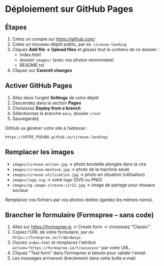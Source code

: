 # Déploiement sur GitHub Pages

## Étapes

1. Créez un compte sur https://github.com/
2. Créez un nouveau dépôt public, par ex. `cireuse-landing`
3. Cliquez **Add file → Upload files** et glissez tout le contenu de ce dossier :
   - index.html
   - dossier `images/` (avec vos photos renommées)
   - README.txt
4. Cliquez sur **Commit changes**

## Activer GitHub Pages
1. Allez dans l’onglet **Settings** de votre dépôt
2. Descendez dans la section **Pages**
3. Choisissez **Deploy from a branch**
4. Sélectionnez la branche `main`, dossier `/root`
5. Sauvegardez

GitHub va générer votre site à l’adresse :
```
https://VOTRE_PSEUDO.github.io/cireuse-landing/
```

## Remplacer les images
- `images/cireuse-action.jpg` → photo bouteille plongée dans la cire
- `images/cireuse-machine.jpg` → photo de la machine seule
- `images/cireuse-utilisation.jpg` → photo en situation (utilisation)
- `images/logo.svg` → votre logo (SVG ou PNG)
- `images/og-image-cireuse-cir22.jpg` → image de partage pour réseaux sociaux

Remplacez ces fichiers par vos photos réelles (gardez les mêmes noms).



## Brancher le formulaire (Formspree – sans code)
1. Allez sur https://formspree.io → Create form → choisissez "Classic".
2. Copiez l'URL de votre formulaire, par ex. `https://formspree.io/f/abcdwxyz`.
3. Ouvrez `index.html` et remplacez l'attribut `action="https://formspree.io/f/xxxxxxxx"` par votre URL.
4. Cliquez "Test form" dans Formspree si besoin pour valider l'email.
5. Les messages arriveront directement dans votre boîte e‑mail.
